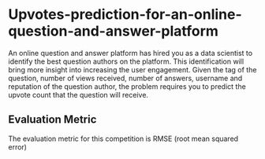 # Upvotes-prediction-for-an-online-question-and-answer-platform

An online question and answer platform has hired you as a data scientist to identify the best question authors on the platform. This identification will bring more insight into increasing the user engagement. Given the tag of the question, number of views received, number of answers, username and reputation of the question author, the problem requires you to predict the upvote count that the question will receive.

## Evaluation Metric
The evaluation metric for this competition is RMSE (root mean squared error)

